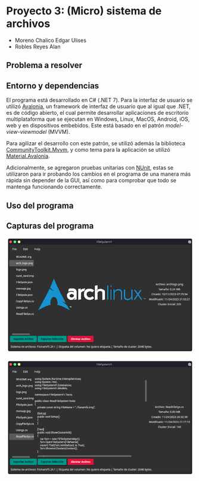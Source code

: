 # Proyecto 3: (Micro) sistema de archivos

- Moreno Chalico Edgar Ulises
- Robles Reyes Alan

## Problema a resolver
## Entorno y dependencias

El programa está desarrollado en C# (.NET 7).
Para la interfaz de usuario se utilizó [Avalonia](https://avaloniaui.net), un framework de interfaz de usuario que al igual que .NET, es de código abierto, el cual permite desarrollar aplicaciones de escritorio multiplataforma que se ejecutan en Windows, Linux, MacOS, Android, iOS, web y en dispositivos embebidos. Este está basado en el patrón _model-view-viewmodel_ (MVVM).

Para agilizar el desarrollo con este patrón, se utilizó además la biblioteca [CommunityToolkit.Mvvm](https://github.com/CommunityToolkit/dotnet), y como tema para la aplicación se utilizó [Material.Avalonia](https://github.com/AvaloniaCommunity/Material.Avalonia).

Adicionalmente, se agregaron pruebas unitarias con [NUnit](https://nunit.org/), estas se utilizaron para ir probando los cambios en el programa de una manera más rápida sin depender de la GUI, así como para comprobar que todo se mantenga funcionando correctamente.

## Uso del programa

## Capturas del programa

![Visualizador imagen](./docs/img_prev.png)

![Visualizador texto](./docs/txt_prev.png)